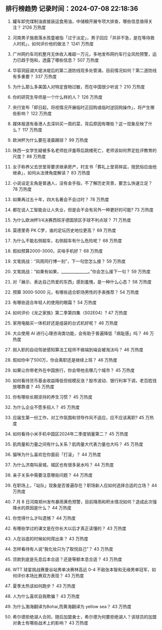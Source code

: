 
## 排行榜趋势 记录时间：2024-07-08 22:18:36
  
  1. 罐车卸完煤制油直接装运食用油，中储粮开展专项大排查，哪些信息值得关注？ 2126 万热度
    
  2. 河南男子施救落水孩童被指「过于淡定」，男子回应「并非不急，是在等待救人时机」，如何评价他的做法？ 1241 万热度
    
  3. 广州网约车司机整月无休收入难超一万元，多地发布网约车行业风险预警，运力已趋于饱和，透露了哪些信息？ 507 万热度
    
  4. 华容洞庭湖大堤决堤后的第二道防线现多处管涌，目前情况如何？第二道防线有多重要？ 337 万热度
    
  5. 为什么那么多美国人对特定食物过敏，而在中国很少听说？ 210 万热度
    
  6. 你的研究生导师是一个什么样的人？ 126 万热度
    
  7. 央行宣布「即日起，将视情况开展临时正回购或临时逆回购操作」，将产生哪些影响？ 122 万热度
    
  8. 媒体报道有香港人去深圳买一周的菜，背后原因有哪些？这一现象反映了什么？ 117 万热度
    
  9. 欧洲杯为什么要在凌晨踢球？ 99 万热度
    
  10. 陕西一女学生疑被多名老师批评羞辱后跳楼死亡，老师该如何界定批评教育的尺度？ 88 万热度
    
  11. 女子称养父去世堂哥要求继承房产，村支书「葬礼上堂哥摔盆，按民俗应由他继承」，如何从法律角度解读？ 83 万热度
    
  12. 小说设定主角是普通人，没有金手指，不了解历史背景，要怎么快速立足？ 78 万热度
    
  13. 如果再过五十年，四大名著会不会过时？ 78 万热度
    
  14. 都在说人工智能会让人失业，但是会不会有另外一种更好的可能? 73 万热度
    
  15. 为什么欧洲杯1/4决赛西班牙德国禁区手球不判点球？ 71 万热度
    
  16. 莫德里奇 PK C罗，谁的足坛历史地位更高？ 69 万热度
    
  17. 为什么不能右侧超车，右侧超车有什么危险呢？ 68 万热度
    
  18. 假如预算2000-3000，买啥手机好？ 68 万热度
    
  19. 文笔挑战：“风雨同行博一刻”，下一句您怎么接？ 59 万热度
    
  20. 文笔挑战：“如果有如果，______________。”你会怎么接下一句？ 59 万热度
    
  21. 对「展示、表达自己热爱的东西」感到羞愧，是一种什么心态？ 58 万热度
    
  22. 预算 3000-5000 元，有哪些适合职场男性的手表推荐？ 54 万热度
    
  23. 有哪些适合年轻人的使用的眼霜？ 54 万热度
    
  24. 如何评价《龙之家族》第二季第四集（S02E04）? 47 万热度
    
  25. 家用电脑买一体机好还是组装的台式机好呢？ 46 万热度
    
  26. 大众使用 AI 进行心理咨询类功能，会有助于普遍降低「病耻感」吗？ 46 万热度
    
  27. 刚入职的自动驾驶感知算法工程师不做端到端会被淘汰吗？ 46 万热度
    
  28. 假如你中了500万，你会离职还是继续上班？ 46 万热度
    
  29. 如果让你带老外在中国旅行，你会带他去哪几个城市？ 45 万热度
    
  30. 如何看待货币基金收益降低但规模反涨？股市波动、银行利率下调，老百姓钱放哪靠谱？ 45 万热度
    
  31. 你有哪些长期坚持的养生习惯？ 45 万热度
    
  32. 为什么企业不愿多招人？ 45 万热度
    
  33. 应届生第一份工作，对工作氛围和领导作风不适应，应不应该离职? 45 万热度
    
  34. 如何看待小米手机中国区2024年二季度销量第二？ 45 万热度
    
  35. 肌肉量和力量之间有什么关系？肌肉量大代表力量也大吗？ 45 万热度
    
  36. 猫咪为什么喜欢在你面前「打滚」？ 44 万热度
    
  37. 为什么济南叫泉城，城区也有很多泉水吗？ 44 万热度
    
  38. 亲子关系中需要注意哪些问题？ 44 万热度
    
  39. 在职场上，「站队」现象是否普遍存在？职场新人应如何选择合适的立场？ 44 万热度
    
  40. 7 月 8 日河南郑州发布暴雨黄色预警，目前降雨和积水情况如何？造成此次强降水的原因是什么？ 44 万热度
    
  41. 你觉得什么才叫遗憾？ 44 万热度
    
  42. 有哪些学过的课文是在你长大以后才真正读懂的？ 43 万热度
    
  43. 人在谷底的时候如何爬出来？ 43 万热度
    
  44. 怎样看待有人说“我化妆只为了取悦自己”？ 43 万热度
    
  45. 贷款到底是先息后本合适？还是等额本息合适？ 43 万热度
    
  46. WTT 球星挑战赛曼谷站男单决赛林高远 0-4 不敌张本智和无缘男单冠军，如何评价本场比赛双方表现？ 43 万热度
    
  47. 夏季太热该如何跑步？ 43 万热度
    
  48. 人为什么喜欢自我欺骗？ 43 万热度
    
  49. 为什么渤海翻译为Bohai,而黄海翻译为 yellow sea？ 43 万热度
    
  50. 希尔德拒绝湖人合同，随后加盟勇士，希尔德为何要拒绝湖人？该球员的加盟对勇士有哪些战术上的影响？ 43 万热度
    